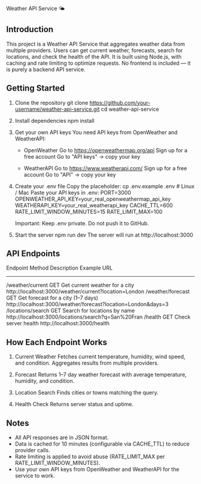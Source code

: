 Weather API Service 🌤️

Introduction
------------
This project is a Weather API Service that aggregates weather data from multiple providers.
Users can get current weather, forecasts, search for locations, and check the health of the API.
It is built using Node.js, with caching and rate limiting to optimize requests.
No frontend is included — it is purely a backend API service.

Getting Started
---------------

1. Clone the repository
   git clone https://github.com/your-username/weather-api-service.git
   cd weather-api-service

2. Install dependencies
   npm install

3. Get your own API keys
   You need API keys from OpenWeather and WeatherAPI:

   - OpenWeather
     Go to https://openweathermap.org/api
     Sign up for a free account
     Go to "API keys" → copy your key

   - WeatherAPI
     Go to https://www.weatherapi.com/
     Sign up for a free account
     Go to "API" → copy your key

4. Create your .env file
   Copy the placeholder:
      cp .env.example .env   # Linux / Mac
   Paste your API keys in .env:
      PORT=3000
      OPENWEATHER_API_KEY=your_real_openweathermap_api_key
      WEATHERAPI_KEY=your_real_weatherapi_key
      CACHE_TTL=600
      RATE_LIMIT_WINDOW_MINUTES=15
      RATE_LIMIT_MAX=100

   Important: Keep .env private. Do not push it to GitHub.

5. Start the server
   npm run dev
   The server will run at http://localhost:3000

API Endpoints
-------------
Endpoint                     Method   Description                                Example URL
--------                     ------   -----------                                -----------
/weather/current             GET      Get current weather for a city             http://localhost:3000/weather/current?location=London
/weather/forecast            GET      Get forecast for a city (1–7 days)        http://localhost:3000/weather/forecast?location=London&days=3
/locations/search            GET      Search for locations by name               http://localhost:3000/locations/search?q=San%20Fran
/health                      GET      Check server health                        http://localhost:3000/health

How Each Endpoint Works
----------------------
1. Current Weather
   Fetches current temperature, humidity, wind speed, and condition.
   Aggregates results from multiple providers.

2. Forecast
   Returns 1–7 day weather forecast with average temperature, humidity, and condition.

3. Location Search
   Finds cities or towns matching the query.

4. Health Check
   Returns server status and uptime.

Notes
-----
- All API responses are in JSON format.
- Data is cached for 10 minutes (configurable via CACHE_TTL) to reduce provider calls.
- Rate limiting is applied to avoid abuse (RATE_LIMIT_MAX per RATE_LIMIT_WINDOW_MINUTES).
- Use your own API keys from OpenWeather and WeatherAPI for the service to work.
